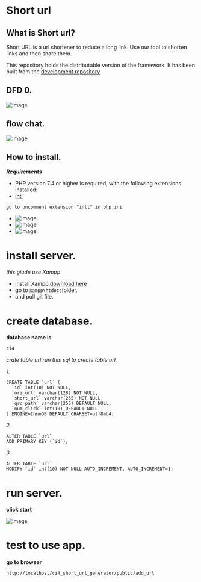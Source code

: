 # Short url

## What is Short url?

Short URL is a url shortener to reduce a long link. Use our tool to shorten links and then share them.

This repository holds the distributable version of the framework. It has been built from the
[development repository](https://github.com/rutpte/ci4_short_url_generator.git).


## DFD 0.
![image](https://user-images.githubusercontent.com/3283729/202655679-ac9bf7cf-e83b-472a-956f-be01765dc0f3.png)

## flow chat.
![image](https://user-images.githubusercontent.com/3283729/202655837-9375b2e7-08fa-4bd5-a784-bcf115829464.png)

## How to install.
***Requirements***

* PHP version 7.4 or higher is required, with the following extensions installed:
*  [intl](http://php.net/manual/en/intl.requirements.php)

```
go to uncomment extension "intl" in php.ini 
```
* ![image](https://user-images.githubusercontent.com/3283729/202761442-d308de28-c63b-4530-b56f-adc03b92b951.png)
* ![image](https://user-images.githubusercontent.com/3283729/202761553-5e60bd39-64cb-41f9-92c3-5336c9feaaf3.png)
* ![image](https://user-images.githubusercontent.com/3283729/202761821-4766829d-855c-4f9b-a378-1fd3c24b96f6.png)

#  install server.
*this giude use Xampp*

* install Xampp.[download here](https://www.apachefriends.org/download.html)
* go to ```xampp\htdocs```folder.
* and pull git file.


# create database.


**database name is**

```ci4```

*crate table url*
*run this sql to create table url.*

*1.*
```
CREATE TABLE `url` (
  `id` int(10) NOT NULL,
  `ori_url` varchar(128) NOT NULL,
  `short_url` varchar(255) NOT NULL,
  `qrc_path` varchar(255) DEFAULT NULL,
  `num_click` int(10) DEFAULT NULL
) ENGINE=InnoDB DEFAULT CHARSET=utf8mb4;
```
*2.*
```
ALTER TABLE `url`
ADD PRIMARY KEY (`id`);
```
*3.*
```
ALTER TABLE `url`
MODIFY `id` int(10) NOT NULL AUTO_INCREMENT, AUTO_INCREMENT=1;
```

# run server.
**click start**

![image](https://user-images.githubusercontent.com/3283729/202666553-e997adfa-c76b-4ae7-ac4a-66716dccf440.png)

# test to use app.
**go to browser**
```
http://localhost/ci4_short_url_generator/public/add_url
```





